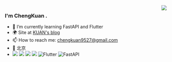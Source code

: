 <img align="right" src="https://github-readme-stats.vercel.app/api?username=hocko333&bg_color=30,e96443,904e95&title_color=fff&text_color=fff&count_private=true" />

### I'm ChengKuan .

- 🌱 I’m currently learning FastAPI and Flutter
- 🌍 Site at [KUAN's blog](https://hocko333.github.io)
- 📫 How to reach me: chengkuan9527@gmail.com
- 📍 北京
- ![](https://img.shields.io/badge/-JavaScript-e5cd0c?style=plasticee&logo=JavaScript&labelColor=ffffff&logoColor=000) ![](https://img.shields.io/badge/-Typescript-29beb0?style=plastice&logo=TypeScript&labelColor=ffffff&color=294E80) ![](https://img.shields.io/badge/-Vue.js-29beb0?style=plastice&logo=vue.js&labelColor=242c40&color=4FC08D) ![](https://img.shields.io/badge/-React-29beb0?style=plastice&logo=React&labelColor=242c40&color=61DAFB) ![Flutter](https://img.shields.io/badge/-Flutter-2d91b0?style=plastice&logo=flutter&labelColor=ffffff&logoColor=1583b1) ![FastAPI](https://img.shields.io/badge/-FastAPI-05998b?style=plastice&logo=fastapi&logoColor=05998b&labelColor=ffffff&color=05998b)
